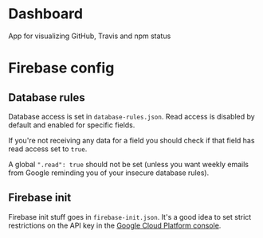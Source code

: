 # Dashboard

App for visualizing GitHub, Travis and npm status

# Firebase config

## Database rules

Database access is set in `database-rules.json`. Read access is disabled by default and enabled for specific fields.

If you're not receiving any data for a field you should check if that field has read access set to `true`.

A global `".read": true` should not be set (unless you want weekly emails from Google reminding you of your insecure database rules).

## Firebase init

Firebase init stuff goes in `firebase-init.json`. It's a good idea to set strict restrictions on the API key in the [Google Cloud Platform console](https://console.cloud.google.com/apis/credentials).
